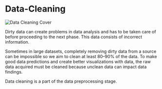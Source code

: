 # Data-Cleaning

![Data Cleaning Cover](https://user-images.githubusercontent.com/96535282/159895198-c010642d-4ddc-40c6-9eae-9a05580b2070.png)

Dirty data can create problems in data analysis and has to be taken care of before proceeding to the next phase. This data consists of incorrect information. 

Sometimes in large datasets, completely removing dirty data from a source can be impossible so we aim to clean at least 80–90% of the data. To make good data predictions and create better visualizations with data, the raw data acquired must be cleaned because unclean data can impact data findings.


Data cleaning is a part of the data preprocessing stage. 
